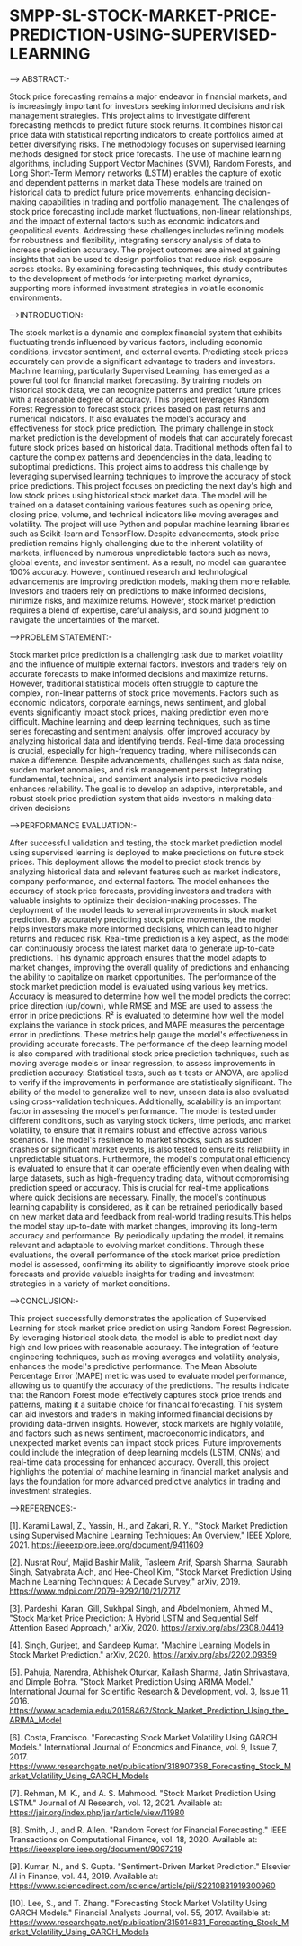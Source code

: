 # SMPP-SL-STOCK-MARKET-PRICE-PREDICTION-USING-SUPERVISED-LEARNING
--> ABSTRACT:-

Stock price forecasting remains a major endeavor in financial markets, and is increasingly important for investors seeking informed decisions and risk management strategies. This project aims to investigate different forecasting methods to predict future stock returns. It combines historical price data with statistical reporting indicators to create portfolios aimed at better diversifying risks. 
The methodology focuses on supervised learning methods designed for stock price forecasts. The use of machine learning algorithms, including Support Vector Machines (SVM), Random Forests, and Long Short-Term Memory networks (LSTM) enables the capture of exotic and dependent patterns in market data These models are trained on historical data to predict future price movements, enhancing decision-making capabilities in trading and portfolio management. The challenges of stock price forecasting include market fluctuations, non-linear relationships, and the impact of external factors such as economic indicators and geopolitical events. Addressing these challenges includes refining models for robustness and flexibility, integrating sensory analysis of data to increase prediction accuracy.
The project outcomes are aimed at gaining insights that can be used to design portfolios that reduce risk exposure across stocks. By examining forecasting techniques, this study contributes to the development of methods for interpreting market dynamics, supporting more informed investment strategies in volatile economic environments. 

-->INTRODUCTION:-

The stock market is a dynamic and complex financial system that exhibits fluctuating trends influenced by various factors, including economic conditions, investor sentiment, and external events. Predicting stock prices accurately can provide a significant advantage to traders and investors.
Machine learning, particularly Supervised Learning, has emerged as a powerful tool for financial market forecasting. By training models on historical stock data, we can recognize patterns and predict future prices with a reasonable degree of accuracy.
This project leverages Random Forest Regression to forecast stock prices based on past returns and numerical indicators. It also evaluates the model’s accuracy and effectiveness for stock price prediction.
The primary challenge in stock market prediction is the development of models that can accurately forecast future stock prices based on historical data. Traditional methods often fail to capture the complex patterns and dependencies in the data, leading to suboptimal predictions. This project aims to address this challenge by leveraging supervised learning techniques to improve the accuracy of stock price predictions.
This project focuses on predicting the next day's high and low stock prices using historical stock market data. The model will be trained on a dataset containing various features such as opening price, closing price, volume, and technical indicators like moving averages and volatility. The project will use Python and popular machine learning libraries such as Scikit-learn and TensorFlow.
Despite advancements, stock price prediction remains highly challenging due to the inherent volatility of markets, influenced by numerous unpredictable factors such as news, global events, and investor sentiment. As a result, no model can guarantee 100% accuracy. However, continued research and technological advancements are improving prediction models, making them more reliable.
Investors and traders rely on predictions to make informed decisions, minimize risks, and maximize returns. However, stock market prediction requires a blend of expertise, careful analysis, and sound judgment to navigate the uncertainties of the market.

-->PROBLEM STATEMENT:-

   Stock market price prediction is a challenging task due to market volatility and the influence of multiple external factors. Investors and traders rely on accurate forecasts to make informed decisions and maximize returns. However, traditional statistical models often struggle to capture the complex, non-linear patterns of stock price movements. Factors such as economic indicators, corporate earnings, news sentiment, and global events significantly impact stock prices, making prediction even more difficult. Machine learning and deep learning techniques, such as time series forecasting and sentiment analysis, offer improved accuracy by analyzing historical data and identifying trends. 
Real-time data processing is crucial, especially for high-frequency trading, where milliseconds can make a difference. Despite advancements, challenges such as data noise, sudden market anomalies, and risk management persist. Integrating fundamental, technical, and sentiment analysis into predictive models enhances reliability. The goal is to develop an adaptive, interpretable, and robust stock price prediction system that aids investors in making data-driven decisions

-->PERFORMANCE EVALUATION:-

After successful validation and testing, the stock market prediction model using supervised learning is deployed to make predictions on future stock prices. This deployment allows the model to predict stock trends by analyzing historical data and relevant features such as market indicators, company performance, and external factors. The model enhances the accuracy of stock price forecasts, providing investors and traders with valuable insights to optimize their decision-making processes. The deployment of the model leads to several improvements in stock market prediction. By accurately predicting stock price movements, the model helps investors make more informed decisions, which can lead to higher returns and reduced risk. Real-time prediction is a key aspect, as the model can continuously process the latest market data to generate up-to-date predictions. This dynamic approach ensures that the model adapts to market changes, improving the overall quality of predictions and enhancing the ability to capitalize on market opportunities.
The performance of the stock market prediction model is evaluated using various key metrics. Accuracy is measured to determine how well the model predicts the correct price direction (up/down), while RMSE and MSE are used to assess the error in price predictions. R² is evaluated to determine how well the model explains the variance in stock prices, and MAPE measures the percentage error in predictions. These metrics help gauge the model's effectiveness in providing accurate forecasts. The performance of the deep learning model is also compared with traditional stock price prediction techniques, such as moving average models or linear regression, to assess improvements in prediction accuracy. Statistical tests, such as t-tests or ANOVA, are applied to verify if the improvements in performance are statistically significant. The ability of the model to generalize well to new, unseen data is also evaluated using cross-validation techniques.
Additionally, scalability is an important factor in assessing the model's performance. The model is tested under different conditions, such as varying stock tickers, time periods, and market volatility, to ensure that it remains robust and effective across various scenarios. The model's resilience to market shocks, such as sudden crashes or significant market events, is also tested to ensure its reliability in unpredictable situations. 
Furthermore, the model's computational efficiency is evaluated to ensure that it can operate efficiently even when dealing with large datasets, such as high-frequency trading data, without compromising prediction speed or accuracy. This is crucial for real-time applications where quick decisions are necessary.
Finally, the model's continuous learning capability is considered, as it can be retrained periodically based on new market data and feedback from real-world trading results.This helps the model stay up-to-date with market changes, improving its long-term accuracy and performance. By periodically updating the model, it remains relevant and adaptable to evolving market conditions. Through these evaluations, the overall performance of the stock market price prediction model is assessed, confirming its ability to significantly improve stock price forecasts and provide valuable insights for trading and investment strategies in a variety of market conditions.

-->CONCLUSION:-

This project successfully demonstrates the application of Supervised Learning for stock market price prediction using Random Forest Regression. By leveraging historical stock data, the model is able to predict next-day high and low prices with reasonable accuracy. The integration of feature engineering techniques, such as moving averages and volatility analysis, enhances the model's predictive performance.
The Mean Absolute Percentage Error (MAPE) metric was used to evaluate model performance, allowing us to quantify the accuracy of the predictions. The results indicate that the Random Forest model effectively captures stock price trends and patterns, making it a suitable choice for financial forecasting.
This system can aid investors and traders in making informed financial decisions by providing data-driven insights. However, stock markets are highly volatile, and factors such as news sentiment, macroeconomic indicators, and unexpected market events can impact stock prices. Future improvements could include the integration of deep learning models (LSTM, CNNs) and real-time data processing for enhanced accuracy.
Overall, this project highlights the potential of machine learning in financial market analysis and lays the foundation for more advanced predictive analytics in trading and investment strategies.

-->REFERENCES:-

[1].	Karami Lawal, Z., Yassin, H., and Zakari, R. Y., "Stock Market Prediction using Supervised Machine Learning Techniques: An Overview," IEEE Xplore, 2021.
https://ieeexplore.ieee.org/document/9411609 

[2].	Nusrat Rouf, Majid Bashir Malik, Tasleem Arif, Sparsh Sharma, Saurabh Singh, Satyabrata Aich, and Hee-Cheol Kim, "Stock Market Prediction Using Machine Learning Techniques: A Decade Survey," arXiv, 2019. https://www.mdpi.com/2079-9292/10/21/2717 

[3].	Pardeshi, Karan, Gill, Sukhpal Singh, and Abdelmoniem, Ahmed M., "Stock Market Price Prediction: A Hybrid LSTM and Sequential Self Attention Based Approach," arXiv, 2020.
https://arxiv.org/abs/2308.04419 

[4].	Singh, Gurjeet, and Sandeep Kumar. "Machine Learning Models in Stock Market Prediction." arXiv, 2020. 
https://arxiv.org/abs/2202.09359

[5].	Pahuja, Narendra, Abhishek Oturkar, Kailash Sharma, Jatin Shrivastava, and Dimple Bohra. "Stock Market Prediction Using ARIMA Model." International Journal for Scientific Research & Development, vol. 3, Issue 11, 2016.
https://www.academia.edu/20158462/Stock_Market_Prediction_Using_the_ARIMA_Model

[6].	Costa, Francisco. "Forecasting Stock Market Volatility Using GARCH Models." International Journal of Economics and Finance, vol. 9, Issue 7, 2017. https://www.researchgate.net/publication/318907358_Forecasting_Stock_Market_Volatility_Using_GARCH_Models

[7].	Rehman, M. K., and A. S. Mahmood. "Stock Market Prediction Using LSTM." Journal of AI Research, vol. 12, 2021. Available at: https://jair.org/index.php/jair/article/view/11980

[8].	Smith, J., and R. Allen. "Random Forest for Financial Forecasting." IEEE Transactions on Computational Finance, vol. 18, 2020. Available at: https://ieeexplore.ieee.org/document/9097219

[9].	Kumar, N., and S. Gupta. "Sentiment-Driven Market Prediction." Elsevier AI in Finance, vol. 44, 2019. Available at: https://www.sciencedirect.com/science/article/pii/S2210831919300960

[10].	Lee, S., and T. Zhang. "Forecasting Stock Market Volatility Using GARCH Models." Financial Analysts Journal, vol. 55, 2017. Available at: https://www.researchgate.net/publication/315014831_Forecasting_Stock_Market_Volatility_Using_GARCH_Models
